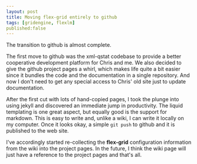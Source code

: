 ```yaml
---
layout: post
title: Moving flex-grid entirely to github
tags: [gridengine, flexlm]
published:false
---
```


The transition to github is almost complete.

The first move to github was the xml-qstat codebase to provide a better
cooperative development platform for Chris and me. We also decided to give
the github project pages a whirl, which makes life quite a bit easier since
it bundles the code and the documentation in a single repository. And now I
don't need to get any special access to Chris' old site just to update
documentation.

After the first cut with lots of hand-copied pages, I took the plunge into
using jekyll and discovered an immediate jump in productivity. The liquid
templating is one great aspect, but equally good is the support for
markdown. This is easy to write and, unlike a wiki, I can write it locally
on my computer. Once it looks okay, a simple `git push` to github and it is
published to the web site.

I've accordingly started re-collecting the **flex-grid** configuration
information from the wiki into the project pages. In the future, I think the
wiki page will just have a reference to the project pages and that's all.

